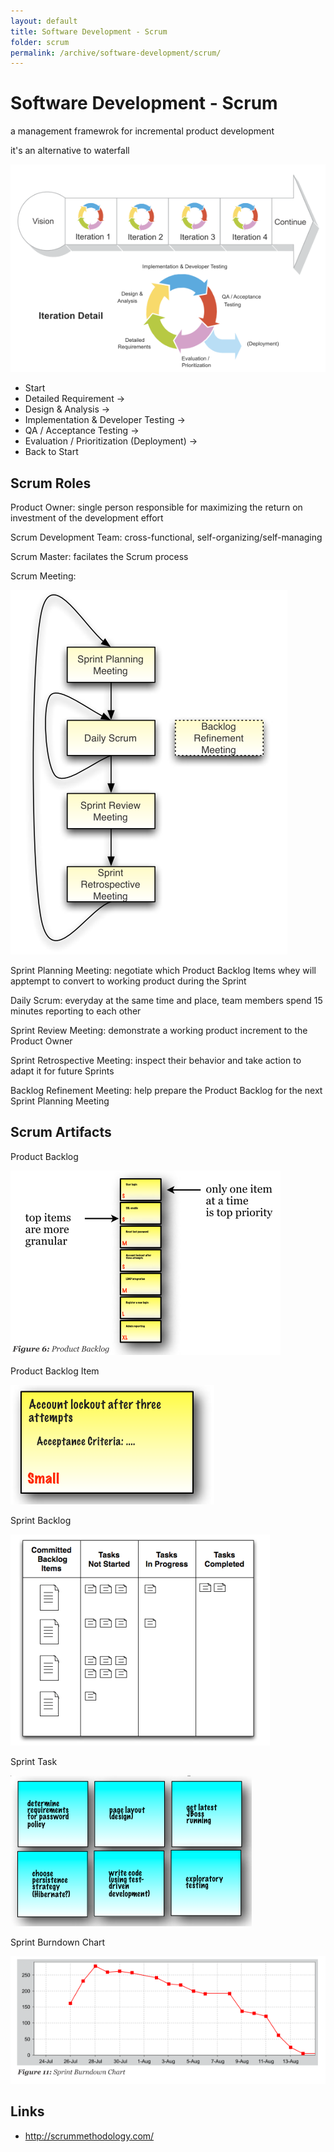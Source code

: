 ```yaml
---
layout: default
title: Software Development - Scrum
folder: scrum
permalink: /archive/software-development/scrum/
---
```


# Software Development - Scrum

a management framewrok for incremental product development

it's an alternative to waterfall

![scrum_iteration](img/scrum_iteration.png)

- Start
- Detailed Requirement ->
- Design & Analysis ->
- Implementation & Developer Testing ->
- QA / Acceptance Testing ->
- Evaluation / Prioritization (Deployment) ->
- Back to Start

## Scrum Roles

Product Owner: single person responsible for maximizing the return on investment of the development effort

Scrum Development Team: cross-functional, self-organizing/self-managing

Scrum Master: facilates the Scrum process

Scrum Meeting:

![scrum_flow](img/scrum_flow.png)

Sprint Planning Meeting: negotiate which Product Backlog Items whey will apptempt to convert to working product during the Sprint

Daily Scrum: everyday at the same time and place, team members spend 15 minutes reporting to each other

Sprint Review Meeting: demonstrate a working product increment to the Product Owner

Sprint Retrospective Meeting: inspect their behavior and take action to adapt it for future Sprints

Backlog Refinement Meeting: help prepare the Product Backlog for the next Sprint Planning Meeting

## Scrum Artifacts

Product Backlog

![scrum_product_backlog](img/scrum_product_backlog.png)

Product Backlog Item

![scrum_product_backlog_item](img/scrum_product_backlog_item.png)

Sprint Backlog

![scrum_sprint_backlog](img/scrum_sprint_backlog.png)

Sprint Task

![scrum_sprint_task](img/scrum_sprint_task.png)

Sprint Burndown Chart

![scrum_sprint_burndown_chart](img/scrum_sprint_burndown_chart.png)

## Links

- <http://scrummethodology.com/>
